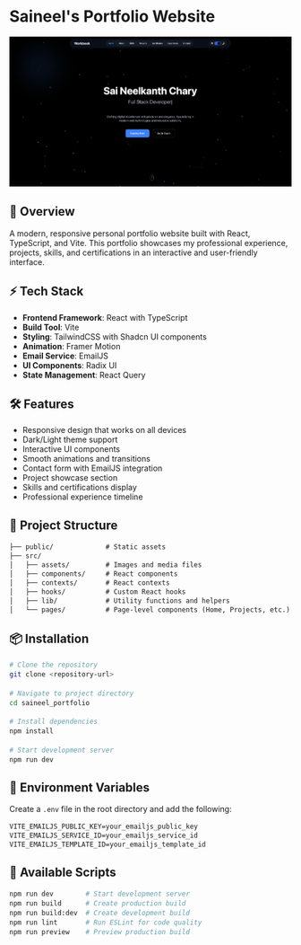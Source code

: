 # Saineel's Portfolio Website

<a href="https://saineel.vercel.app">![Portfolio Banner](./src/assets/banner.png)</a>


## 🚀 Overview
A modern, responsive personal portfolio website built with React, TypeScript, and Vite. This portfolio showcases my professional experience, projects, skills, and certifications in an interactive and user-friendly interface.

## ⚡ Tech Stack
- **Frontend Framework**: React with TypeScript
- **Build Tool**: Vite
- **Styling**: TailwindCSS with Shadcn UI components
- **Animation**: Framer Motion
- **Email Service**: EmailJS
- **UI Components**: Radix UI
- **State Management**: React Query

## 🛠️ Features
- Responsive design that works on all devices
- Dark/Light theme support
- Interactive UI components
- Smooth animations and transitions
- Contact form with EmailJS integration
- Project showcase section
- Skills and certifications display
- Professional experience timeline

## 🎨 Project Structure

```plaintext
├── public/             # Static assets
├── src/
│   ├── assets/         # Images and media files
│   ├── components/     # React components
│   ├── contexts/       # React contexts
│   ├── hooks/          # Custom React hooks
│   ├── lib/            # Utility functions and helpers
│   └── pages/          # Page-level components (Home, Projects, etc.)
```

## 📦 Installation

```bash
# Clone the repository
git clone <repository-url>

# Navigate to project directory
cd saineel_portfolio

# Install dependencies
npm install

# Start development server
npm run dev
```

## 🔧 Environment Variables

Create a `.env` file in the root directory and add the following:

```plaintext
VITE_EMAILJS_PUBLIC_KEY=your_emailjs_public_key
VITE_EMAILJS_SERVICE_ID=your_emailjs_service_id
VITE_EMAILJS_TEMPLATE_ID=your_emailjs_template_id
```

## 📜 Available Scripts
```bash
npm run dev        # Start development server
npm run build      # Create production build
npm run build:dev  # Create development build
npm run lint       # Run ESLint for code quality
npm run preview    # Preview production build
```

